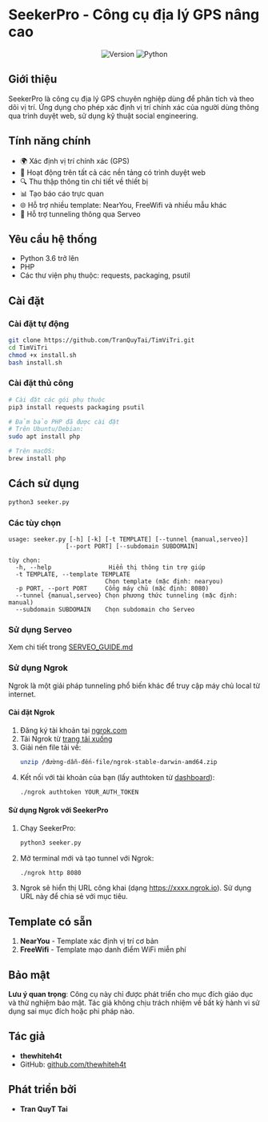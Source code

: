 # SeekerPro - Công cụ địa lý GPS nâng cao

<div align="center">
  <img src="https://img.shields.io/badge/Phiên_bản-0.1.2-brightgreen.svg" alt="Version">
  <img src="https://img.shields.io/badge/Python-3.6+-blue.svg" alt="Python">
</div>

## Giới thiệu

SeekerPro là công cụ địa lý GPS chuyên nghiệp dùng để phân tích và theo dõi vị trí. Ứng dụng cho phép xác định vị trí chính xác của người dùng thông qua trình duyệt web, sử dụng kỹ thuật social engineering.

## Tính năng chính

- 🌍 Xác định vị trí chính xác (GPS)
- 📱 Hoạt động trên tất cả các nền tảng có trình duyệt web
- 🔍 Thu thập thông tin chi tiết về thiết bị
- 📊 Tạo báo cáo trực quan
- 🌐 Hỗ trợ nhiều template: NearYou, FreeWifi và nhiều mẫu khác
- 🔄 Hỗ trợ tunneling thông qua Serveo

## Yêu cầu hệ thống

- Python 3.6 trở lên
- PHP
- Các thư viện phụ thuộc: requests, packaging, psutil

## Cài đặt

### Cài đặt tự động

```bash
git clone https://github.com/TranQuyTai/TimViTri.git
cd TimViTri
chmod +x install.sh
bash install.sh
```

### Cài đặt thủ công

```bash
# Cài đặt các gói phụ thuộc
pip3 install requests packaging psutil

# Đảm bảo PHP đã được cài đặt
# Trên Ubuntu/Debian:
sudo apt install php

# Trên macOS:
brew install php
```

## Cách sử dụng

```bash
python3 seeker.py
```

### Các tùy chọn

```
usage: seeker.py [-h] [-k] [-t TEMPLATE] [--tunnel {manual,serveo}]
                [--port PORT] [--subdomain SUBDOMAIN]

tùy chọn:
  -h, --help                Hiển thị thông tin trợ giúp
  -t TEMPLATE, --template TEMPLATE
                           Chọn template (mặc định: nearyou)
  -p PORT, --port PORT     Cổng máy chủ (mặc định: 8080)
  --tunnel {manual,serveo} Chọn phương thức tunneling (mặc định: manual)
  --subdomain SUBDOMAIN    Chọn subdomain cho Serveo
```

### Sử dụng Serveo

Xem chi tiết trong [SERVEO_GUIDE.md](SERVEO_GUIDE.md)

### Sử dụng Ngrok

Ngrok là một giải pháp tunneling phổ biến khác để truy cập máy chủ local từ internet.

#### Cài đặt Ngrok

1. Đăng ký tài khoản tại [ngrok.com](https://ngrok.com)
2. Tải Ngrok từ [trang tải xuống](https://ngrok.com/download)
3. Giải nén file tải về:
   ```bash
   unzip /đường-dẫn-đến-file/ngrok-stable-darwin-amd64.zip
   ```
4. Kết nối với tài khoản của bạn (lấy authtoken từ [dashboard](https://dashboard.ngrok.com)):
   ```bash
   ./ngrok authtoken YOUR_AUTH_TOKEN
   ```

#### Sử dụng Ngrok với SeekerPro

1. Chạy SeekerPro:
   ```bash
   python3 seeker.py
   ```

2. Mở terminal mới và tạo tunnel với Ngrok:
   ```bash
   ./ngrok http 8080
   ```
   
3. Ngrok sẽ hiển thị URL công khai (dạng https://xxxx.ngrok.io). Sử dụng URL này để chia sẻ với mục tiêu.

## Template có sẵn

1. **NearYou** - Template xác định vị trí cơ bản
2. **FreeWifi** - Template mạo danh điểm WiFi miễn phí

## Bảo mật

**Lưu ý quan trọng**: Công cụ này chỉ được phát triển cho mục đích giáo dục và thử nghiệm bảo mật. Tác giả không chịu trách nhiệm về bất kỳ hành vi sử dụng sai mục đích hoặc phi pháp nào.

## Tác giả

- **thewhiteh4t**
- GitHub: [github.com/thewhiteh4t](https://github.com/thewhiteh4t)

## Phát triển bởi
- **Tran QuyT Tai**
